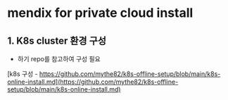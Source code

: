 # mendix for private cloud install

## 1. K8s cluster 환경 구성
* 하기 repo를 참고하여 구성 필요

[k8s 구성 - https://github.com/mythe82/k8s-offline-setup/blob/main/k8s-online-install.md](https://github.com/mythe82/k8s-offline-setup/blob/main/k8s-online-install.md)
